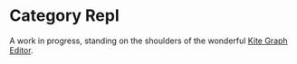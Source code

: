 # Category Repl
A work in progress, standing on the shoulders of the wonderful 
[Kite Graph Editor](https://erkal.github.io/kite/).
